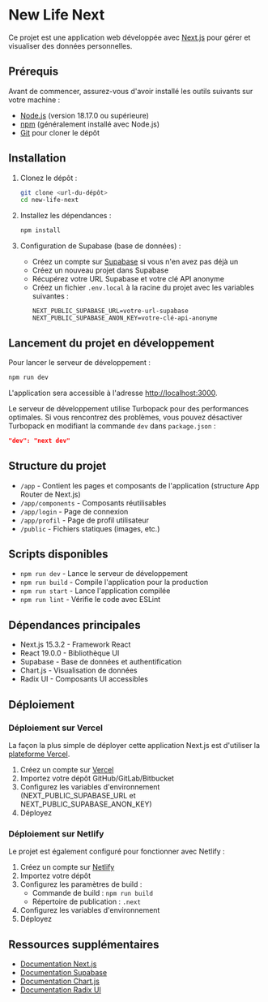 # New Life Next

Ce projet est une application web développée avec [Next.js](https://nextjs.org) pour gérer et visualiser des données personnelles.

## Prérequis

Avant de commencer, assurez-vous d'avoir installé les outils suivants sur votre machine :

- [Node.js](https://nodejs.org/) (version 18.17.0 ou supérieure)
- [npm](https://www.npmjs.com/) (généralement installé avec Node.js)
- [Git](https://git-scm.com/) pour cloner le dépôt

## Installation

1. Clonez le dépôt :
   ```bash
   git clone <url-du-dépôt>
   cd new-life-next
   ```

2. Installez les dépendances :
   ```bash
   npm install
   ```

3. Configuration de Supabase (base de données) :
   - Créez un compte sur [Supabase](https://supabase.com/) si vous n'en avez pas déjà un
   - Créez un nouveau projet dans Supabase
   - Récupérez votre URL Supabase et votre clé API anonyme
   - Créez un fichier `.env.local` à la racine du projet avec les variables suivantes :
     ```
     NEXT_PUBLIC_SUPABASE_URL=votre-url-supabase
     NEXT_PUBLIC_SUPABASE_ANON_KEY=votre-clé-api-anonyme
     ```

## Lancement du projet en développement

Pour lancer le serveur de développement :

```bash
npm run dev
```

L'application sera accessible à l'adresse [http://localhost:3000](http://localhost:3000).

Le serveur de développement utilise Turbopack pour des performances optimales. Si vous rencontrez des problèmes, vous pouvez désactiver Turbopack en modifiant la commande `dev` dans `package.json` :
```json
"dev": "next dev"
```

## Structure du projet

- `/app` - Contient les pages et composants de l'application (structure App Router de Next.js)
- `/app/components` - Composants réutilisables
- `/app/login` - Page de connexion
- `/app/profil` - Page de profil utilisateur
- `/public` - Fichiers statiques (images, etc.)

## Scripts disponibles

- `npm run dev` - Lance le serveur de développement
- `npm run build` - Compile l'application pour la production
- `npm run start` - Lance l'application compilée
- `npm run lint` - Vérifie le code avec ESLint

## Dépendances principales

- Next.js 15.3.2 - Framework React
- React 19.0.0 - Bibliothèque UI
- Supabase - Base de données et authentification
- Chart.js - Visualisation de données
- Radix UI - Composants UI accessibles

## Déploiement

### Déploiement sur Vercel

La façon la plus simple de déployer cette application Next.js est d'utiliser la [plateforme Vercel](https://vercel.com/new?utm_medium=default-template&filter=next.js&utm_source=create-next-app&utm_campaign=create-next-app-readme).

1. Créez un compte sur [Vercel](https://vercel.com/)
2. Importez votre dépôt GitHub/GitLab/Bitbucket
3. Configurez les variables d'environnement (NEXT_PUBLIC_SUPABASE_URL et NEXT_PUBLIC_SUPABASE_ANON_KEY)
4. Déployez

### Déploiement sur Netlify

Le projet est également configuré pour fonctionner avec Netlify :

1. Créez un compte sur [Netlify](https://www.netlify.com/)
2. Importez votre dépôt
3. Configurez les paramètres de build :
   - Commande de build : `npm run build`
   - Répertoire de publication : `.next`
4. Configurez les variables d'environnement
5. Déployez

## Ressources supplémentaires

- [Documentation Next.js](https://nextjs.org/docs)
- [Documentation Supabase](https://supabase.com/docs)
- [Documentation Chart.js](https://www.chartjs.org/docs/latest/)
- [Documentation Radix UI](https://www.radix-ui.com/docs)
